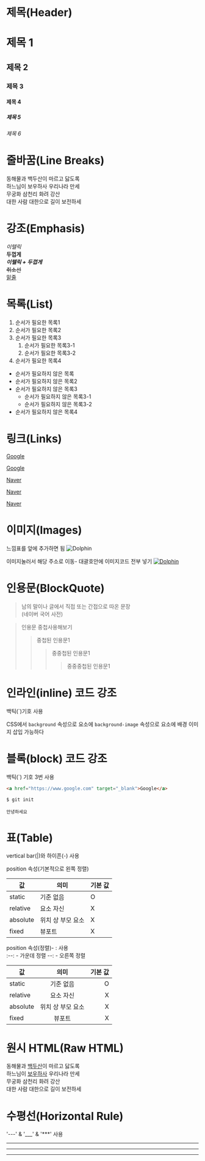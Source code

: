 # 제목(Header)

# 제목 1
## 제목 2
### 제목 3
#### 제목 4
##### 제목 5
###### 제목 6

# 줄바꿈(Line Breaks)

동해물과 백두산이 마르고 닳도록<br/>
하느님이 보우하사 우리나라 만세  
무궁화 삼천리 화려 강산 \
대한 사람 대한으로 길이 보전하세

# 강조(Emphasis)

_이텔릭_  
**두껍게**  
**_이텔릭 + 두껍게_**  
~~취소선~~  
<u>밑줄</u>  

# 목록(List)

1. 순서가 필요한 목록1
1. 순서가 필요한 목록2
1. 순서가 필요한 목록3
    1. 순서가 필요한 목록3-1
    1. 순서가 필요한 목록3-2
1. 순서가 필요한 목록4

- 순서가 필요하지 않은 목록
- 순서가 필요하지 않은 목록2
- 순서가 필요하지 않은 목록3
    - 순서가 필요하지 않은 목록3-1
    - 순서가 필요하지 않은 목록3-2
- 순서가 필요하지 않은 목록4

# 링크(Links)

<a href="https://google.com">Google</a>

[Google](https://google.com)

<a href="https://naver.com" title="Naver로 이동!">Naver</a>

[Naver](https://naver.com "Naver로 이동!")

<a href="https://naver.com" title="Naver로 이동!" target="_blank">Naver</a>

# 이미지(Images)
느낌표를 앞에 추가하면 됨
![Dolphin](https://tistory1.daumcdn.net/tistory/3236913/attach/84183ad4eb034e5188a54147765e4529)

이미지눌러서 해당 주소로 이동- 대괄호안에 이미지코드 전부 넣기
[![Dolphin](https://tistory1.daumcdn.net/tistory/3236913/attach/84183ad4eb034e5188a54147765e4529)](https://wakestand.tistory.com/667)

# 인용문(BlockQuote)

> 남의 말이나 글에서 직접 또는 간접으로 따온 문장  
> (네이버 국어 사전)

> 인용문 중첩사용해보기
>> 중첩된 인용문1
>>> 중중첩된 인용문1
>>>> 중중중첩된 인용문1

# 인라인(inline) 코드 강조
백틱(`)기호 사용

CSS에서 `background` 속성으로 요소에
`background-image` 속성으로 요소에 배경 이미지 삽입 가능하다

# 블록(block) 코드 강조
백틱(`) 기호 3번 사용
```html
<a href="https://www.google.com" target="_blank">Google</a> 
```

```bash
$ git init
```

```plaintext
안녕하세요
```

# 표(Table)
vertical bar(|)와 하이픈(-) 사용  

position 속성(기본적으로 왼쪽 정렬)

값 | 의미 | 기본 값
--|--|--|
static | 기준 없음 | O
relative | 요소 자신 | X
absolute | 위치 상 부모 요소 | X
fixed | 뷰포트 | X


position 속성(정렬)- : 사용  
:--: - 가운데 정렬
--: - 오른쪽 정렬

값 | 의미 | 기본 값
--|:--:|--:|
static | 기준 없음 | O
relative | 요소 자신 | X
absolute | 위치 상 부모 요소 | X
fixed | 뷰포트 | X

# 원시 HTML(Raw HTML)
동해물과 <u>백두산</u>이 마르고 닳도록<br/>
하느님이 <span style = "text-decoration: underline;">보우하사</span> 우리나라 만세  
무궁화 삼천리 화려 강산 \
대한 사람 대한으로 길이 보전하세

# 수평선(Horizontal Rule)
'---' & '___' & '***' 사용

---
***
___